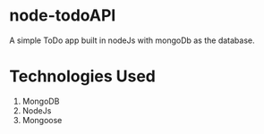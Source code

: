 # node-todoAPI
A simple ToDo app built in nodeJs with mongoDb as the database.

# Technologies Used
1. MongoDB
2. NodeJs
3. Mongoose
